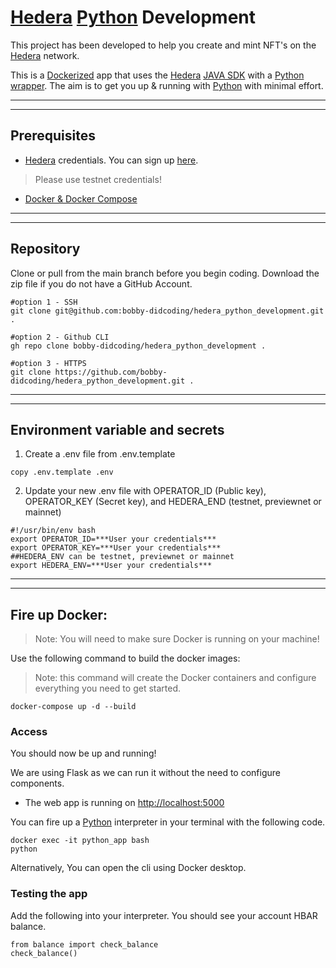 # [Hedera](https://hedera.com/) [Python](https://python.org) Development
This project has been developed to help you create and mint NFT's on the [Hedera](https://hedera.com/) network.

This is a [Dockerized](https://www.docker.com/) app that uses the [Hedera](https://hedera.com/) [JAVA SDK](https://docs.hedera.com/guides/docs/sdks) with a [Python wrapper](https://pypi.org/project/hedera-sdk-py/). The aim is to get you up & running with [Python](https://python.org) with minimal effort.

***
***

## Prerequisites
* [Hedera](https://hedera.com/) credentials. You can sign up [here](https://portal.hedera.com/register).
> Please use testnet credentials!
* [Docker & Docker Compose](https://docs.docker.com/desktop/)

***
***

## Repository
Clone or pull from the main branch before you begin coding. Download the zip file if you do not have a GitHub Account.
```
#option 1 - SSH
git clone git@github.com:bobby-didcoding/hedera_python_development.git .

#option 2 - Github CLI
gh repo clone bobby-didcoding/hedera_python_development .

#option 3 - HTTPS
git clone https://github.com/bobby-didcoding/hedera_python_development.git .
```

***
***

## Environment variable and secrets
1. Create a .env file from .env.template
```
copy .env.template .env
```

2. Update your new .env file with OPERATOR_ID (Public key), OPERATOR_KEY (Secret key), and HEDERA_END (testnet, previewnet or mainnet)
```
#!/usr/bin/env bash
export OPERATOR_ID=***User your credentials***
export OPERATOR_KEY=***User your credentials***
##HEDERA_ENV can be testnet, previewnet or mainnet
export HEDERA_ENV=***User your credentials***
```

***
***

## Fire up Docker:

>Note: You will need to make sure Docker is running on your machine!

Use the following command to build the docker images:
> Note: this command will create the Docker containers and configure everything you need to get started.
```
docker-compose up -d --build
```

### Access
You should now be up and running!

We are using Flask as we can run it without the need to configure components.
* The web app is running on  [http://localhost:5000](http://localhost:5000)

You can fire up a [Python](https://python.org) interpreter in your terminal with the following code.
```
docker exec -it python_app bash
python
```
Alternatively, You can open the cli using Docker desktop.

### Testing the app
Add the following into your interpreter. You should see your account HBAR balance.

```
from balance import check_balance
check_balance()
```